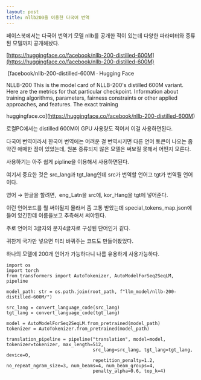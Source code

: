 ```yaml
---
layout: post
title: nllb200을 이용한 다국어 번역
---
```


페이스북에서는 다국어 번역기 모델 nllb를 공개한 적이 있는데 다양한 파라미터와 증류된 모델까지 공개해놨다. 

[https://huggingface.co/facebook/nllb-200-distilled-600M](https://huggingface.co/facebook/nllb-200-distilled-600M)

 [facebook/nllb-200-distilled-600M · Hugging Face

NLLB-200 This is the model card of NLLB-200's distilled 600M variant. Here are the metrics for that particular checkpoint. Information about training algorithms, parameters, fairness constraints or other applied approaches, and features. The exact training

huggingface.co](https://huggingface.co/facebook/nllb-200-distilled-600M)

로컬PC에서는 distilled 600M이 GPU 사용량도 적어서 이걸 사용하면된다.

다국어 번역이라서 한국어 번역에는 어려운 걸 번역시키면 다른 언어 토큰이 나오는 좀 약간 애매한 점이 있었는데, 원본 증류되지 않은 모델은 써보질 못해서 어떤지 모른다.

사용하기는 아주 쉽게 pipline을 이용해서 사용하면된다.

여기서 중요한 것은 src\_lang과 tgt\_lang인데 src가 번역할 언어고 tgt가 번역될 언어이다.

영어 → 한글을 할려면,  eng\_Latn을 src에, kor\_Hang을 tgt에 넣어준다.

이런 언어코드를 뭘 써야될지 몰라서 좀 고통 받았는데 special\_tokens\_map.json에 들어 있긴한데 이름을보고 추측해서 써야된다.

주로 언어의 3글자와 문자4글자로 구성된 단어인거 같다.

귀찬게 국가만 넣으면 미리 바꿔주는 코드도 만들어봤었다. 

하나의 모델에 200개 언어가 가능하다니 나름 유용하게 사용가능하다.

```
import os
import torch
from transformers import AutoTokenizer, AutoModelForSeq2SeqLM, pipeline

model_path: str = os.path.join(root_path, f"llm_model/nllb-200-distilled-600M/")

src_lang = convert_language_code(src_lang)
tgt_lang = convert_language_code(tgt_lang)

model = AutoModelForSeq2SeqLM.from_pretrained(model_path)
tokenizer = AutoTokenizer.from_pretrained(model_path)

translation_pipeline = pipeline("translation", model=model, tokenizer=tokenizer, max_length=512,
                                src_lang=src_lang, tgt_lang=tgt_lang, device=0,
                                repetition_penalty=1.2, no_repeat_ngram_size=3, num_beams=4, num_beam_groups=4,
                                penalty_alpha=0.6, top_k=4)
```
